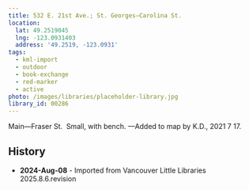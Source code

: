 ```yaml
---
title: 532 E. 21st Ave.; St. Georges—Carolina St.
location:
  lat: 49.2519045
  lng: -123.0931403
  address: '49.2519, -123.0931'
tags:
  - kml-import
  - outdoor
  - book-exchange
  - red-marker
  - active
photo: /images/libraries/placeholder-library.jpg
library_id: 00286
---
```

Main—Fraser St.  Small, with bench.
—Added to map by K.D., 2021 7 17.  

## History
- **2024-Aug-08** - Imported from Vancouver Little Libraries 2025.8.6.revision
